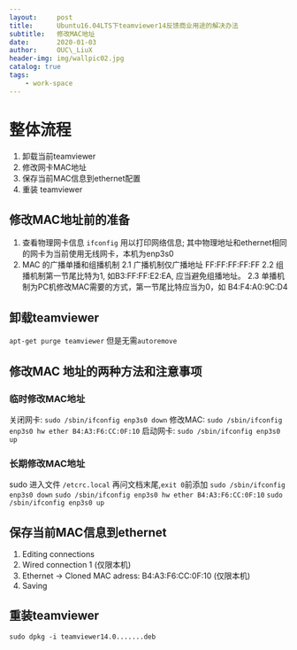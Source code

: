 ```yaml
---
layout:     post
title:      Ubuntu16.04LTS下teamviewer14反馈商业用途的解决办法
subtitle:   修改MAC地址
date:       2020-01-03
author:     OUC\_LiuX
header-img: img/wallpic02.jpg
catalog: true
tags:
    - work-space
---
```

# 整体流程
1. 卸载当前teamviewer
2. 修改网卡MAC地址
3. 保存当前MAC信息到ethernet配置
4. 重装 teamviewer
 
## 修改MAC地址前的准备
1. 查看物理网卡信息
    `ifconfig` 用以打印网络信息;
    其中物理地址和ethernet相同的网卡为当前使用无线网卡，本机为enp3s0 
2. MAC 的广播单播和组播机制
    2.1 广播机制仅广播地址 FF:FF:FF:FF:FF
    2.2 组播机制第一节尾比特为1, 如B3:FF:FF:E2:EA, 应当避免组播地址。
    2.3 单播机制为PC机修改MAC需要的方式，第一节尾比特应当为0，如 B4:F4:A0:9C:D4
    
## 卸载teamviewer
`apt-get purge teamviewer`
但是无需`autoremove`
## 修改MAC 地址的两种方法和注意事项
### 临时修改MAC地址
关闭网卡:  `sudo /sbin/ifconfig enp3s0 down`
修改MAC: `sudo /sbin/ifconfig enp3s0 hw ether B4:A3:F6:CC:0F:10`
启动网卡:  `sudo /sbin/ifconfig enp3s0 up`
### 长期修改MAC地址
sudo 进入文件 `/etcrc.local` 再问文档末尾,`exit 0`前添加
`sudo /sbin/ifconfig enp3s0 down`
`sudo /sbin/ifconfig enp3s0 hw ether B4:A3:F6:CC:0F:10`
`sudo /sbin/ifconfig enp3s0 up`

## 保存当前MAC信息到ethernet
1. Editing connections
2. Wired connection 1 (仅限本机)
3. Ethernet -> Cloned MAC adress:
    B4:A3:F6:CC:0F:10 (仅限本机)
4. Saving
## 重装teamviewer
`sudo dpkg -i teamviewer14.0.......deb`